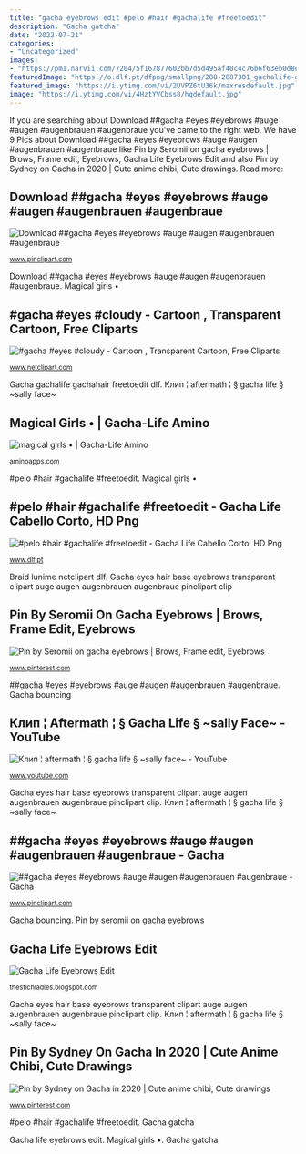 ```yaml
---
title: "gacha eyebrows edit #pelo #hair #gachalife #freetoedit"
description: "Gacha gatcha"
date: "2022-07-21"
categories:
- "Uncategorized"
images:
- "https://pm1.narvii.com/7204/5f167877602bb7d5d495af40c4c76b6f63eb0d8er1-1920-1080v2_hq.jpg"
featuredImage: "https://o.dlf.pt/dfpng/smallpng/288-2887301_gachalife-galaxy-gacha-hair-gachahair-gacha-life-hair.png"
featured_image: "https://i.ytimg.com/vi/2UVPZ6tU36k/maxresdefault.jpg"
image: "https://i.ytimg.com/vi/4HztYVCbss8/hqdefault.jpg"
---
```


If you are searching about Download ##gacha #eyes #eyebrows #auge #augen #augenbrauen #augenbraue you've came to the right web. We have 9 Pics about Download ##gacha #eyes #eyebrows #auge #augen #augenbrauen #augenbraue like Pin by Seromii on gacha eyebrows | Brows, Frame edit, Eyebrows, Gacha Life Eyebrows Edit and also Pin by Sydney on Gacha in 2020 | Cute anime chibi, Cute drawings. Read more:

## Download ##gacha #eyes #eyebrows #auge #augen #augenbrauen #augenbraue

![Download ##gacha #eyes #eyebrows #auge #augen #augenbrauen #augenbraue](https://www.pinclipart.com/picdir/middle/550-5508576_gacha-eyes-eyebrows-auge-augen-augenbrauen-augenbraue-gacha.png "Braid lunime netclipart dlf")

<small>www.pinclipart.com</small>

Download ##gacha #eyes #eyebrows #auge #augen #augenbrauen #augenbraue. Magical girls •

## #gacha #eyes #cloudy - Cartoon , Transparent Cartoon, Free Cliparts

![#gacha #eyes #cloudy - Cartoon , Transparent Cartoon, Free Cliparts](https://pp.netclipart.com/pp/s/441-4411209_gacha-eyes-eyebrows-auge-augen-freetoedit-braid-gacha.png "Pin by sydney on gacha in 2020")

<small>www.netclipart.com</small>

Gacha gachalife gachahair freetoedit dlf. Клип ¦ aftermath ¦ § gacha life § ~sally face~

## Magical Girls • | Gacha-Life Amino

![magical girls • | Gacha-Life Amino](https://pm1.narvii.com/7204/5f167877602bb7d5d495af40c4c76b6f63eb0d8er1-1920-1080v2_hq.jpg "Gacha eyes hair base eyebrows transparent clipart auge augen augenbrauen augenbraue pinclipart clip")

<small>aminoapps.com</small>

#pelo #hair #gachalife #freetoedit. Magical girls •

## #pelo #hair #gachalife #freetoedit - Gacha Life Cabello Corto, HD Png

![#pelo #hair #gachalife #freetoedit - Gacha Life Cabello Corto, HD Png](https://o.dlf.pt/dfpng/smallpng/288-2887301_gachalife-galaxy-gacha-hair-gachahair-gacha-life-hair.png "#pelo #hair #gachalife #freetoedit")

<small>www.dlf.pt</small>

Braid lunime netclipart dlf. Gacha eyes hair base eyebrows transparent clipart auge augen augenbrauen augenbraue pinclipart clip

## Pin By Seromii On Gacha Eyebrows | Brows, Frame Edit, Eyebrows

![Pin by Seromii on gacha eyebrows | Brows, Frame edit, Eyebrows](https://i.pinimg.com/736x/7d/0b/4d/7d0b4d4e837e2a6311db36732f10c1e9.jpg "Gacha eyes hair base eyebrows transparent clipart auge augen augenbrauen augenbraue pinclipart clip")

<small>www.pinterest.com</small>

##gacha #eyes #eyebrows #auge #augen #augenbrauen #augenbraue. Gacha bouncing

## Клип ¦ Aftermath ¦ § Gacha Life § ~sally Face~ - YouTube

![Клип ¦ aftermath ¦ § gacha life § ~sally face~ - YouTube](https://i.ytimg.com/vi/2UVPZ6tU36k/maxresdefault.jpg "#pelo #hair #gachalife #freetoedit")

<small>www.youtube.com</small>

Gacha eyes hair base eyebrows transparent clipart auge augen augenbrauen augenbraue pinclipart clip. Клип ¦ aftermath ¦ § gacha life § ~sally face~

## ##gacha #eyes #eyebrows #auge #augen #augenbrauen #augenbraue - Gacha

![##gacha #eyes #eyebrows #auge #augen #augenbrauen #augenbraue - Gacha](https://www.pinclipart.com/picdir/big/550-5508576_gacha-eyes-eyebrows-auge-augen-augenbrauen-augenbraue-gacha.png "Клип ¦ aftermath ¦ § gacha life § ~sally face~")

<small>www.pinclipart.com</small>

Gacha bouncing. Pin by seromii on gacha eyebrows

## Gacha Life Eyebrows Edit

![Gacha Life Eyebrows Edit](https://i.ytimg.com/vi/4HztYVCbss8/hqdefault.jpg "Gacha eyes hair base eyebrows transparent clipart auge augen augenbrauen augenbraue pinclipart clip")

<small>thestichladies.blogspot.com</small>

Gacha eyes hair base eyebrows transparent clipart auge augen augenbrauen augenbraue pinclipart clip. Клип ¦ aftermath ¦ § gacha life § ~sally face~

## Pin By Sydney On Gacha In 2020 | Cute Anime Chibi, Cute Drawings

![Pin by Sydney on Gacha in 2020 | Cute anime chibi, Cute drawings](https://i.pinimg.com/originals/f7/b0/83/f7b0830b035a480e3a06d84489b3ae53.jpg "Gacha gatcha")

<small>www.pinterest.com</small>

#pelo #hair #gachalife #freetoedit. Gacha gatcha

Gacha life eyebrows edit. Magical girls •. Gacha gatcha
